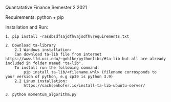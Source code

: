 Quantatative Finance Semester 2 2021

Requirements: python + pip 

Installation and Run:

    1. pip install -rasdbsdfsajdfhvajsdfhvrequirements.txt

    2. Download ta-library
        2.1 Windows installation:
	    Can download ta-lib file from internet https://www.lfd.uci.edu/~gohlke/pythonlibs/#ta-lib but all are already included in folder named "ta-lib".
	    To install run the following command:
            pip install ta-lib/<filename.whl> (filename corrosponds to your version of python, e.g cp39 is python 3.9)
        2.2 Linux installation: 
            https://sachsenhofer.io/install-ta-lib-ubuntu-server/

    3. python momentum_algorithm.py 